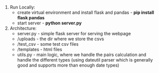1. Run Locally:
   - create virtual environment and install flask and pandas - **pip install flask pandas**
   - start server - **python server.py**
2. Architecture:
   - server.py - simple flask server for serving the webpage
   - /uploads - the dir where we store the csvs
   - /test_csv - some test csv files
   - /templates - html files
   - utils.py - main logic, where we handle the pairs calculation and handle the different types (using dateutil parser which is generally good and supports more than enough date types)
